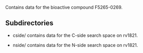 Contains data for the bioactive compound F5265-0269.

## Subdirectories

- cside/ contains data for the C-side search space on rv1821.

- nside/ contains data for the N-side search space on rv1821.

